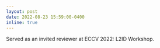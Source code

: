 ```yaml
---
layout: post
date: 2022-08-23 15:59:00-0400
inline: true
---
```


Served as an invited reviewer at ECCV 2022: L2ID Workshop.
